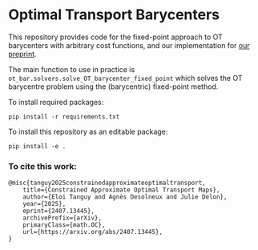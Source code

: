 # Optimal Transport Barycenters

This repository provides code for the fixed-point approach to OT barycenters
with arbitrary cost functions, and our implementation for [our preprint](https://arxiv.org/abs/2407.13445).

The main function to use in practice is
`ot_bar.solvers.solve_OT_barycenter_fixed_point` which solves the OT barycentre
problem using the (barycentric) fixed-point method.

To install required packages:

    pip install -r requirements.txt

To install this repository as an editable package:

    pip install -e .

### To cite this work:

    @misc{tanguy2025constrainedapproximateoptimaltransport,
        title={Constrained Approximate Optimal Transport Maps}, 
        author={Eloi Tanguy and Agnès Desolneux and Julie Delon},
        year={2025},
        eprint={2407.13445},
        archivePrefix={arXiv},
        primaryClass={math.OC},
        url={https://arxiv.org/abs/2407.13445}, 
    }